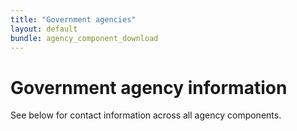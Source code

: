 ```yaml
---
title: "Government agencies"
layout: default
bundle: agency_component_download
---
```

# Government agency information

See below for contact information across all agency components.

<div id="agency-component-download-react-app"></div>
